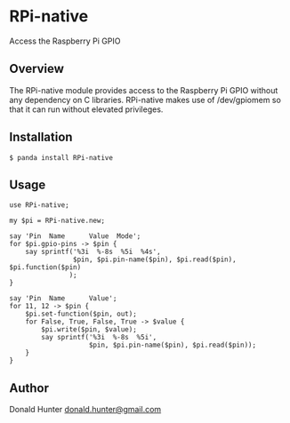 RPi-native
==========

Access the Raspberry Pi GPIO

Overview
--------

The RPi-native module provides access to the Raspberry Pi GPIO without any dependency on C libraries.
RPi-native makes use of /dev/gpiomem so that it can run without elevated privileges.

Installation
------------

    $ panda install RPi-native

Usage
-----

```
use RPi-native;

my $pi = RPi-native.new;

say 'Pin  Name      Value  Mode';
for $pi.gpio-pins -> $pin {
    say sprintf('%3i  %-8s  %5i  %4s',
                $pin, $pi.pin-name($pin), $pi.read($pin), $pi.function($pin)
               );
}

say 'Pin  Name      Value';
for 11, 12 -> $pin {
    $pi.set-function($pin, out);
    for False, True, False, True -> $value {
        $pi.write($pin, $value);
        say sprintf('%3i  %-8s  %5i',
                    $pin, $pi.pin-name($pin), $pi.read($pin));
    }
}
```

Author
------

Donald Hunter <donald.hunter@gmail.com>
